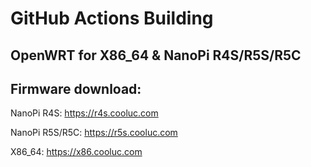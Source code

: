 # GitHub Actions Building

## OpenWRT for X86_64 & NanoPi R4S/R5S/R5C

## Firmware download: 

NanoPi R4S: https://r4s.cooluc.com

NanoPi R5S/R5C: https://r5s.cooluc.com

X86_64: https://x86.cooluc.com
